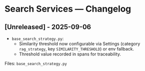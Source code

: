 # Search Services — Changelog

## [Unreleased] - 2025-09-06
- `base_search_strategy.py`:
  - Similarity threshold now configurable via Settings (category `rag_strategy`, key `SIMILARITY_THRESHOLD`) or env fallback.
  - Threshold value recorded in spans for traceability.

Files: `base_search_strategy.py`
